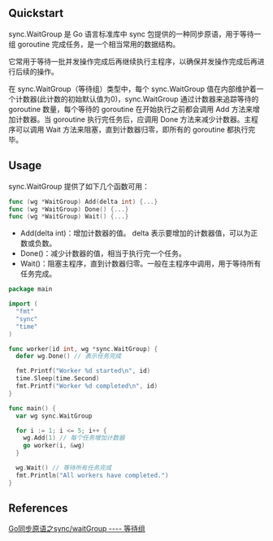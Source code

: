 
## Quickstart

sync.WaitGroup 是 Go 语言标准库中 sync 包提供的一种同步原语，用于等待一组 goroutine 完成任务，是一个相当常用的数据结构。

它常用于等待一批并发操作完成后再继续执行主程序，以确保并发操作完成后再进行后续的操作。

在 sync.WaitGroup（等待组）类型中，每个 sync.WaitGroup 值在内部维护着一个计数器(此计数的初始默认值为0)，sync.WaitGroup 通过计数器来追踪等待的 goroutine 数量，每个等待的 goroutine 在开始执行之前都会调用 Add 方法来增加计数器。当 goroutine 执行完任务后，应调用 Done 方法来减少计数器。主程序可以调用 Wait 方法来阻塞，直到计数器归零，即所有的 goroutine 都执行完毕。



## Usage

sync.WaitGroup 提供了如下几个函数可用：

```go
func (wg *WaitGroup) Add(delta int) {...}
func (wg *WaitGroup) Done() {...}
func (wg *WaitGroup) Wait() {...}
```

- Add(delta int)：增加计数器的值。 delta 表示要增加的计数器值，可以为正数或负数。
- Done()：减少计数器的值，相当于执行完一个任务。
- Wait()：阻塞主程序，直到计数器归零。一般在主程序中调用，用于等待所有任务完成。

```go
package main

import (
  "fmt"
  "sync"
  "time"
)

func worker(id int, wg *sync.WaitGroup) {
  defer wg.Done() // 表示任务完成

  fmt.Printf("Worker %d started\n", id)
  time.Sleep(time.Second)
  fmt.Printf("Worker %d completed\n", id)
}

func main() {
  var wg sync.WaitGroup

  for i := 1; i <= 5; i++ {
    wg.Add(1) // 每个任务增加计数器
    go worker(i, &wg)
  }

  wg.Wait() // 等待所有任务完成
  fmt.Println("All workers have completed.")
}
```
## References

[Go同步原语之sync/waitGroup ---- 等待组](https://blog.csdn.net/qqxjx/article/details/132619767)